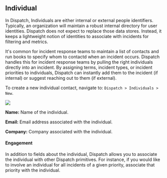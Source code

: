 ## Individual

In Dispatch, Individuals are either internal or external people identifiers. Typically, an organization will maintain a robust internal directory for user identities. Dispatch does not expect to replace those data stores. Instead, it keeps a lightweight notion of identities to associate with incidents for filtering and metrics.

It's common for incident response teams to maintain a list of contacts and run books to specify whom to contactd when an incident occurs. Dispatch handles this for incident response teams by pulling the right individuals directly into an incident. By assigning terms, incident types, or incident priorities to individuals, Dispatch can instantly add them to the incident \(if internal\) or suggest reaching out to them \(if external\).

To create a new individual contact, navigate to: `Dispatch > Individuals > New`.

![](../../.gitbook/assets/admin-ui-contacts-individuals.png)

**Name:** Name of the individual.

**Email:** Email address associated with the individual.

**Company:** Company associated with the individual.

#### Engagement

In addition to fields about the individual, Dispatch allows you to associate the individual with other Dispatch primitives. For instance, if you would like to involve an individual for all incidents of a given priority, associate that priority with the individual.
